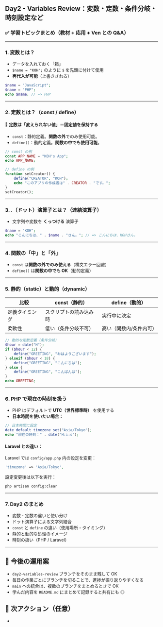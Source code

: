 ## Day2 - Variables Review：変数・定数・条件分岐・時刻設定など

### ✅ 学習トピックまとめ（教材 + 応用 + Ven との Q&A）

---

### 1. 変数とは？

- データを入れておく「箱」
- `$name = "KOH";` のように `$` を先頭に付けて使用
- **再代入が可能**（上書きされる）

```php
$name = "JavaScript";
$name = "PHP";
echo $name; // => PHP
```

---

### 2. 定数とは？（const / define）

#### 🧱 定数は「変えられない値」＝固定値を保持する

- `const`：静的定義。**関数の外**でのみ使用可能。
- `define()`：動的定義。**関数の中でも使用可能**。

```php
// const の例
const APP_NAME = "KOH's App";
echo APP_NAME;

// define の例
function setCreator() {
    define("CREATOR", "KOH");
    echo "このアプリの作成者は" . CREATOR . "です。";
}
setCreator();
```

---

### 3. .（ドット）演算子とは？（連結演算子）

- 文字列や変数を **くっつける** 演算子

```php
$name = "KOH";
echo "こんにちは、" . $name . "さん。"; // => こんにちは、KOHさん。
```

---

### 4. 関数の「中」と「外」

- `const` は**関数の外でのみ使える**（構文エラー回避）
- `define()` は**関数の中でも OK**（動的定義）

---

### 5. 静的（static）と動的（dynamic）

| 比較           | const（静的）          | define（動的）          |
| -------------- | ---------------------- | ----------------------- |
| 定義タイミング | スクリプトの読み込み時 | 実行中に決定            |
| 柔軟性         | 低い（条件分岐不可）   | 高い（関数内/条件内可） |

```php
// 動的な定数定義（条件分岐）
$hour = date("H");
if ($hour < 12) {
    define("GREETING", "おはようございます");
} elseif ($hour < 18) {
    define("GREETING", "こんにちは");
} else {
    define("GREETING", "こんばんは");
}
echo GREETING;
```

---

### 6. PHP で現在の時刻を扱う

- PHP はデフォルトで **UTC（世界標準時）** を使用する
- **日本時間を使いたい場合：**

```php
// 日本時間に設定
date_default_timezone_set("Asia/Tokyo");
echo "現在の時刻：" . date("H:i:s");
```

#### Laravel との違い：

Laravel では `config/app.php` 内の設定を変更：

```php
'timezone' => 'Asia/Tokyo',
```

設定変更後は以下を実行：

```bash
php artisan config:clear
```

---

### 7. Day2 のまとめ

- 変数・定数の違いと使い分け
- ドット演算子による文字列結合
- `const` と `define` の違い（使用場所・タイミング）
- 静的と動的な処理のイメージ
- 時刻の扱い（PHP / Laravel）

---

## 🔁 今後の運用案

- `day2-variables-review` ブランチをそのまま残して OK
- 毎日の作業ごとにブランチを切ることで、進捗が振り返りやすくなる
- `main` への統合は、複数のブランチをまとめるときで OK
- 学んだ内容を `README.md` にまとめて記録すると共有にも ◎

## 📌 次アクション（任意）

-
